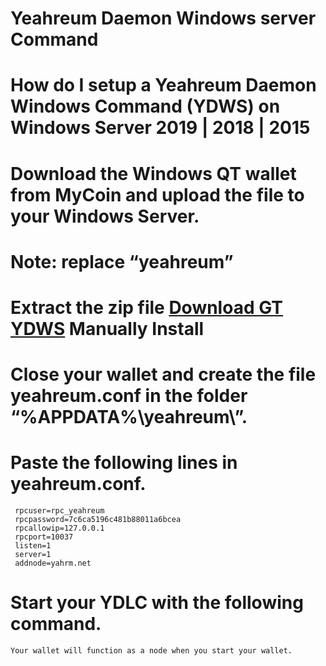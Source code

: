 # Yeahreum Daemon Windows server Command

# How do I setup a Yeahreum Daemon Windows Command (YDWS) on Windows Server 2019 |  2018 | 2015


# Download the Windows QT wallet from MyCoin and upload the file to your Windows Server.

# Note: replace “yeahreum”


# Extract the zip file [Download GT YDWS](https://api.server.yeahreum.net/daemon/wserver/) Manually Install


# Close your wallet and create the file yeahreum.conf in the folder “%APPDATA%\yeahreum\”.


# Paste the following lines in yeahreum.conf.

```
 rpcuser=rpc_yeahreum
 rpcpassword=7c6ca5196c481b88011a6bcea
 rpcallowip=127.0.0.1
 rpcport=10037
 listen=1
 server=1
 addnode=yahrm.net
```

# Start your YDLC with the following command.

```
Your wallet will function as a node when you start your wallet.
```
